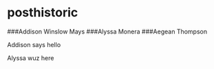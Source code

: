 # posthistoric

###Addison Winslow Mays
###Alyssa Monera
###Aegean Thompson


Addison says hello

Alyssa wuz here
